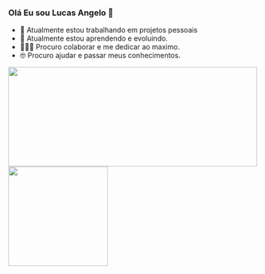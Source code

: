 ### Olá Eu sou Lucas Angelo 👋

- 🔭 Atualmente estou trabalhando em projetos pessoais
- 🌱 Atualmente estou aprendendo e evoluindo.
- 👨🏾‍🏭 Procuro colaborar e me dedicar ao maximo.
- 🤓 Procuro ajudar e passar meus conhecimentos.


<a href="https://github.com/lucas-an/github-readme-stats">
  <img height=200 align="center" width=500 src="https://github-readme-stats.vercel.app/api?username=lucas-an&show_icons=true&theme=tokyonight" />
</a>
<a href="https://github.com/lucas-an/anuraghazra/convoychat">
  <img height=200 align="center" src="https://github-readme-stats.vercel.app/api/top-langs?username=lucas-an&layout=compact&langs_count=8&card_width=320&show_icons=true&theme=tokyonight" />
</a>
